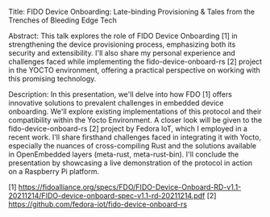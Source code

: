 Title:
FIDO Device Onboarding: Late-binding Provisioning & Tales from the Trenches of
Bleeding Edge Tech

Abstract:
This talk explores the role of FIDO Device Onboarding [1] in strengthening the
device provisioning process, emphasizing both its security and extensibility.
I'll also share my personal experience and challenges faced while implementing
the fido-device-onboard-rs [2] project in the YOCTO environment, offering a
practical perspective on working with this promising technology.

Description:
In this presentation, we'll delve into how FDO [1] offers innovative solutions
to prevalent challenges in embedded device onboarding. We'll explore existing
implementations of this protocol and their compatibility within the Yocto
Environment. A closer look will be given to the fido-device-onboard-rs [2]
project by Fedora IoT, which I employed in a recent work. I'll share
firsthand challenges faced in integrating it with Yocto, especially the
nuances of cross-compiling Rust and the solutions available in OpenEmbedded
layers (meta-rust, meta-rust-bin). I'll conclude the presentation by showcasing
a live demonstration of the protocol in action on a Raspberry Pi platform.

[1] https://fidoalliance.org/specs/FDO/FIDO-Device-Onboard-RD-v1.1-20211214/FIDO-device-onboard-spec-v1.1-rd-20211214.pdf
[2] https://github.com/fedora-iot/fido-device-onboard-rs
